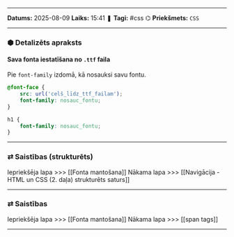 ___

**Datums:** 2025-08-09
**Laiks:** 15:41
❚ **Tagi:** #css 
⌬ **Priekšmets:**  `CSS`

---
### ⬢ Detalizēts apraksts
#### Sava fonta iestatīšana no `.ttf` faila

Pie `font-family` izdomā, kā nosauksi savu fontu.

```css
@font-face {
	src: url('celš_līdz_ttf_failam');
	font-family: nosauc_fontu;
}

h1 {
	font-family: nosauc_fontu;
}
```

---
### ⇄ Saistības (strukturēts)

Iepriekšēja lapa >>> [[Fonta mantošana]]
Nākama lapa >>> [[Navigācija - HTML un CSS (2. daļa) strukturēts saturs]]

---
### ⇄ Saistības

Iepriekšēja lapa >>> [[Fonta mantošana]]
Nākama lapa >>> [[span tags]]

---
